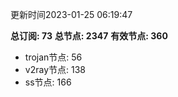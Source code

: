 更新时间2023-01-25 06:19:47

**总订阅: 73**
**总节点: 2347**
**有效节点: 360**
- trojan节点: 56
- v2ray节点: 138
- ss节点: 166
